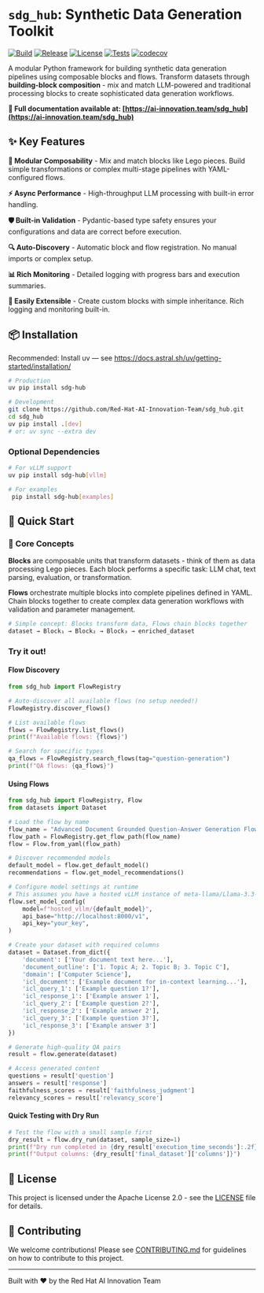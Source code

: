 # `sdg_hub`: Synthetic Data Generation Toolkit

[![Build](https://github.com/Red-Hat-AI-Innovation-Team/sdg_hub/actions/workflows/pypi.yaml/badge.svg?branch=main)](https://github.com/Red-Hat-AI-Innovation-Team/sdg_hub/actions/workflows/pypi.yaml)
[![Release](https://img.shields.io/github/v/release/Red-Hat-AI-Innovation-Team/sdg_hub)](https://github.com/Red-Hat-AI-Innovation-Team/sdg_hub/releases)
[![License](https://img.shields.io/github/license/Red-Hat-AI-Innovation-Team/sdg_hub)](https://github.com/Red-Hat-AI-Innovation-Team/sdg_hub/blob/main/LICENSE)
[![Tests](https://github.com/Red-Hat-AI-Innovation-Team/sdg_hub/actions/workflows/test.yml/badge.svg)](https://github.com/Red-Hat-AI-Innovation-Team/sdg_hub/actions/workflows/test.yml)
[![codecov](https://codecov.io/gh/Red-Hat-AI-Innovation-Team/sdg_hub/graph/badge.svg?token=SP75BCXWO2)](https://codecov.io/gh/Red-Hat-AI-Innovation-Team/sdg_hub)



A modular Python framework for building synthetic data generation pipelines using composable blocks and flows. Transform datasets through **building-block composition** - mix and match LLM-powered and traditional processing blocks to create sophisticated data generation workflows.

**📖 Full documentation available at: [https://ai-innovation.team/sdg_hub](https://ai-innovation.team/sdg_hub)**

## ✨ Key Features

**🔧 Modular Composability** - Mix and match blocks like Lego pieces. Build simple transformations or complex multi-stage pipelines with YAML-configured flows.

**⚡ Async Performance** - High-throughput LLM processing with built-in error handling.

**🛡️ Built-in Validation** - Pydantic-based type safety ensures your configurations and data are correct before execution.

**🔍 Auto-Discovery** - Automatic block and flow registration. No manual imports or complex setup.

**📊 Rich Monitoring** - Detailed logging with progress bars and execution summaries.

**🧩 Easily Extensible** - Create custom blocks with simple inheritance. Rich logging and monitoring built-in.


## 📦 Installation

Recommended: Install uv  — see https://docs.astral.sh/uv/getting-started/installation/

```bash
# Production
uv pip install sdg-hub

# Development
git clone https://github.com/Red-Hat-AI-Innovation-Team/sdg_hub.git
cd sdg_hub
uv pip install .[dev]
# or: uv sync --extra dev
```

### Optional Dependencies
```bash
# For vLLM support
uv pip install sdg-hub[vllm]

# For examples
 pip install sdg-hub[examples]
```

## 🚀 Quick Start

### 🧱 Core Concepts

**Blocks** are composable units that transform datasets - think of them as data processing Lego pieces. Each block performs a specific task: LLM chat, text parsing, evaluation, or transformation.

**Flows** orchestrate multiple blocks into complete pipelines defined in YAML. Chain blocks together to create complex data generation workflows with validation and parameter management.

```python
# Simple concept: Blocks transform data, Flows chain blocks together
dataset → Block₁ → Block₂ → Block₃ → enriched_dataset
```

### Try it out!

#### Flow Discovery
```python
from sdg_hub import FlowRegistry

# Auto-discover all available flows (no setup needed!)
FlowRegistry.discover_flows()

# List available flows
flows = FlowRegistry.list_flows()
print(f"Available flows: {flows}")

# Search for specific types
qa_flows = FlowRegistry.search_flows(tag="question-generation")
print(f"QA flows: {qa_flows}")
```

#### Using Flows
```python
from sdg_hub import FlowRegistry, Flow
from datasets import Dataset

# Load the flow by name
flow_name = "Advanced Document Grounded Question-Answer Generation Flow for Knowledge Tuning"
flow_path = FlowRegistry.get_flow_path(flow_name)
flow = Flow.from_yaml(flow_path)

# Discover recommended models
default_model = flow.get_default_model()
recommendations = flow.get_model_recommendations()

# Configure model settings at runtime
# This assumes you have a hosted vLLM instance of meta-llama/Llama-3.3-70B-Instruct running at http://localhost:8000/v1
flow.set_model_config(
    model=f"hosted_vllm/{default_model}",
    api_base="http://localhost:8000/v1",
    api_key="your_key",
)

# Create your dataset with required columns
dataset = Dataset.from_dict({
    'document': ['Your document text here...'],
    'document_outline': ['1. Topic A; 2. Topic B; 3. Topic C'],
    'domain': ['Computer Science'],
    'icl_document': ['Example document for in-context learning...'],
    'icl_query_1': ['Example question 1?'],
    'icl_response_1': ['Example answer 1'],
    'icl_query_2': ['Example question 2?'], 
    'icl_response_2': ['Example answer 2'],
    'icl_query_3': ['Example question 3?'],
    'icl_response_3': ['Example answer 3']
})

# Generate high-quality QA pairs
result = flow.generate(dataset)

# Access generated content
questions = result['question']
answers = result['response']
faithfulness_scores = result['faithfulness_judgment']
relevancy_scores = result['relevancy_score']
```

#### Quick Testing with Dry Run
```python
# Test the flow with a small sample first
dry_result = flow.dry_run(dataset, sample_size=1)
print(f"Dry run completed in {dry_result['execution_time_seconds']:.2f}s")
print(f"Output columns: {dry_result['final_dataset']['columns']}")
```


## 📄 License

This project is licensed under the Apache License 2.0 - see the [LICENSE](LICENSE) file for details.

## 🤝 Contributing

We welcome contributions! Please see [CONTRIBUTING.md](CONTRIBUTING.md) for guidelines on how to contribute to this project.

---

Built with ❤️ by the Red Hat AI Innovation Team
